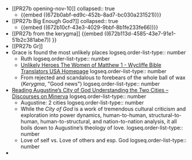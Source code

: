 - [[PR27b opening-nov-10]]
  collapsed:: true
	- {{embed ((672b0abf-ed9c-452b-8ad7-bc030a231521))}}
- [[PR27b Big Enough God?]]
  collapsed:: true
	- {{embed ((672b10cf-43e3-4029-9bbf-8b1fe233fe66))}}
- [[PR27b from the kerygma]] {{embed ((672b113d-4585-43e7-91e1-51b2c381abe7)) }}
- [[PR27b Gr]]
- Grace is found the most unlikely places
  logseq.order-list-type:: number
	- Ruth
	  logseq.order-list-type:: number
	- [Unlikely Heroes The Women of Matthew 1 - Wycliffe Bible Translators USA Homepage](https://www.wycliffe.org/blog/posts/unlikely-heroes-the-women-of-matthew-1)
	  logseq.order-list-type:: number
	- From rejected and scandalous to forebears of the whole ball of wax (*Kerygma*, "Good news")
	  logseq.order-list-type:: number
- [Reading Augustine’s City of God Understanding the Two Cities – Discourses on Minerva](https://minervawisdom.com/2024/03/15/reading-augustines-city-of-god-understanding-the-two-cities/)
  logseq.order-list-type:: number
	- Augustine: 2 cities
	  logseq.order-list-type:: number
	- While the *City of God* is a work of tremendous cultural criticism and exploration into power dynamics, human-to-human, structural-to-human, human-to-structural, and nation-to-nation analysis, it all boils down to Augustine’s theology of love.
	  logseq.order-list-type:: number
	- Love of self vs. Love of others and esp. God
	  logseq.order-list-type:: number
-